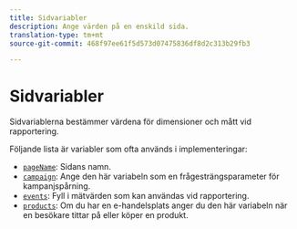 ```yaml
---
title: Sidvariabler
description: Ange värden på en enskild sida.
translation-type: tm+mt
source-git-commit: 468f97ee61f5d573d07475836df8d2c313b29fb3

---
```



# Sidvariabler

Sidvariablerna bestämmer värdena för dimensioner och mått vid rapportering.

Följande lista är variabler som ofta används i implementeringar:

* [`pageName`](pagename.md): Sidans namn.
* [`campaign`](campaign.md): Ange den här variabeln som en frågesträngsparameter för kampanjspårning.
* [`events`](events/events-overview.md): Fyll i mätvärden som kan användas vid rapportering.
* [`products`](products.md): Om du har en e-handelsplats anger du den här variabeln när en besökare tittar på eller köper en produkt.
